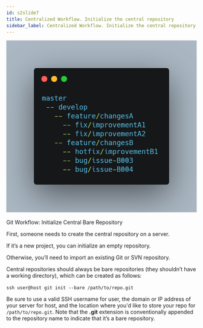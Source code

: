 ```yaml
---
id: s2slide7
title: Centralized Workflow. Initialize the central repository
sidebar_label: Centralized Workflow. Initialize the central repository
---
```





![xxx](https://raw.githubusercontent.com/ChickenKyiv/awesome-git-article/master/img/merge/simple-git-flow.png)

<!-- #### Initialize the central repository -->

Git Workflow: Initialize Central Bare Repository

First, someone needs to create the central repository on a server.

If it’s a new project, you can initialize an empty repository.

Otherwise, you’ll need to import an existing Git or SVN repository.

Central repositories should always be bare repositories (they shouldn’t have a working directory), which can be created as follows:

`ssh user@host git init --bare /path/to/repo.git`

Be sure to use a valid SSH username for user, the domain or IP address of your server for host, and the location where you'd like to store your repo for `/path/to/repo.git`. Note that the **.git** extension is conventionally appended to the repository name to indicate that it’s a bare repository.
